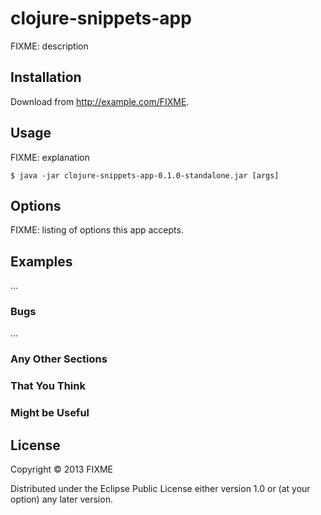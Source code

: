 # clojure-snippets-app

FIXME: description

## Installation

Download from http://example.com/FIXME.

## Usage

FIXME: explanation

    $ java -jar clojure-snippets-app-0.1.0-standalone.jar [args]

## Options

FIXME: listing of options this app accepts.

## Examples

...

### Bugs

...

### Any Other Sections
### That You Think
### Might be Useful

## License

Copyright © 2013 FIXME

Distributed under the Eclipse Public License either version 1.0 or (at
your option) any later version.
